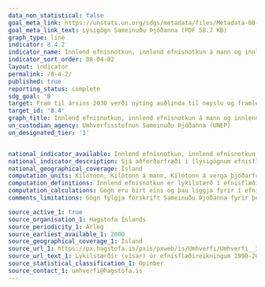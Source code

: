 ```yaml
---
data_non_statistical: false
goal_meta_link: https://unstats.un.org/sdgs/metadata/files/Metadata-08-04-02.pdf
goal_meta_link_text: Lýsigögn Sameinuðu Þjóðanna (PDF 58.7 KB)
graph_type: line
indicator: 8.4.2
indicator_name: Innlend efnisnotkun, innlend efnisnotkun á mann og innlend efnisnotkun miðað við verga landsframleiðslu.
indicator_sort_order: 08-04-02
layout: indicator
permalink: /8-4-2/
published: true
reporting_status: complete
sdg_goal: '8'
target: Fram til ársins 2030 verði nýting auðlinda til neyslu og framleiðslu bætt jafnt og þétt og leitast við að draga úr hagvexti sem gengur á náttúruna í samræmi við tíu ára rammaáætlun um sjálfbæra neyslu og framleiðslu, með hátekjuríkin í fararbroddi.
target_id: '8.4'
graph_title: Innlend efnisnotkun, innlend efnisnotkun á mann og innlend efnisnotkun miðað við verga landsframleiðslu.
un_custodian_agency: Umhverfisstofnun Sameinuðu Þjóðanna (UNEP)
un_designated_tier: '1'


national_indicator_available: Innlend efnisnotkun, innlend efnisnotkun á mann og innlend efnisnotkun miðað við verga landsframleiðslu.
national_indicator_description: Sjá aðferðarfræði í [lýsigögnum efnisflæðireikninga](http://hagstofan.s3.amazonaws.com/media/public/2020/7e196e70-d038-43f8-9d9d-18f18ede6574.pdf)
national_geographical_coverage: Ísland
computation_units: Kilótonn, Kilótonn á mann, Kílótonn á verga þjóðarframleiðslu 
computation_definitions: Innlend efnisnotkun er lykilstærð í efnisflæðisreikningum og felur í sér upplýsingar um efnisnotkun innan hagkerfisins. 
computation_calculations: Gögn eru birt eins og þau liggja fyrir í efnisflæðisreikninum Hagstofu Íslands.
comments_limitations: Gögn fylgja forskrift Sameinuðu Þjóðanna fyrir þennan mælikvarða. Þessi mælikvarði var fundinn í samstarfi við sérfræðinga í málefninu.

source_active_1: true
source_organisation_1: Hagstofa Íslands
source_periodicity_1: Árleg
source_earliest_available_1: 2000
source_geographical_coverage_1: Ísland
source_url_1: https://px.hagstofa.is/pxis/pxweb/is/Umhverfi/Umhverfi__3_efnisflaedi__3_efnisflaedireikningar/UMH34050.px
source_url_text_1: Lykilstærðir (vísar) úr efnisflæðireikningum 1990-2017
source_statistical_classification_1: Opinber
source_contact_1: umhverfi@hagstofa.is
---
```

